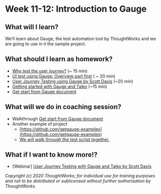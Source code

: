 # Week 11-12: Introduction to Gauge

## What will I learn?

We’ll learn about Gauge, the test automation tool by ThoughtWorks and we are going to use in it the sample project.

## What should I learn as homework?

* [Why test the user journey?](https://www.thoughtworks.com/es/insights/blog/why-test-user-journey?) \(~ 15 min\)
* [UI test using Gauge: Overview part first](https://docs.gauge.org/overview.html?os=macos&language=javascript&ide=vscode) \( ~ 20 min\)
* [User Journey Testing using Gauge by Scott Davis](https://www.youtube.com/watch?v=pSdpXmwhFXo) \(~20 min\) 
* [Getting started with Gauge and Taiko](https://www.youtube.com/watch?v=F2t57TbMNng) \(~15 min\) 
* [Get start from Gauge document](https://docs.gauge.org/getting_started/installing-gauge.html?os=macos&language=javascript&ide=vscode)

## What will we do in coaching session?

* Walkthrough [Get start from Gauge document](https://docs.gauge.org/getting_started/installing-gauge.html?os=macos&language=javascript&ide=vscode)
* Another example of project 
    * [https://github.com/getgauge-examples](https://github.com/getgauge-examples)
    * [We will walk through the test script together.](https://github.com/getgauge-examples/js-taiko)

## What if I want to know more!?

* \[Webinar\] [User Journey Testing with Gauge and Taiko by Scott Davis](https://youtu.be/gXK-0lGGNSQ)

_Copyright \(c\) 2020 ThoughtWorks; for individual use for training purposes and not to be distributed or sublicensed without further authorisation by ThoughtWorks._

